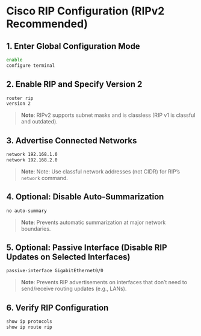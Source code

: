# Cisco RIP Configuration (RIPv2 Recommended)


## 1. Enter Global Configuration Mode
```bash
enable
configure terminal
```


## 2. Enable RIP and Specify Version 2
```bash
router rip
version 2
```
> **Note**: RIPv2 supports subnet masks and is classless (RIP v1 is classful and outdated).


## 3. Advertise Connected Networks
```bash
network 192.168.1.0
network 192.168.2.0
```
> **Note**: Note: Use classful network addresses (not CIDR) for RIP’s `network` command.


## 4. Optional: Disable Auto-Summarization
```bash
no auto-summary
```
> **Note**: Prevents automatic summarization at major network boundaries.


## 5. Optional: Passive Interface (Disable RIP Updates on Selected Interfaces)
```bash
passive-interface GigabitEthernet0/0
```
> **Note**: Prevents RIP advertisements on interfaces that don’t need to send/receive routing updates (e.g., LANs).


## 6. Verify RIP Configuration
```bash
show ip protocols
show ip route rip
```
